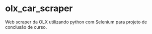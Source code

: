 # olx_car_scraper
Web scraper da OLX utilizando python com Selenium para projeto de conclusão de curso.
